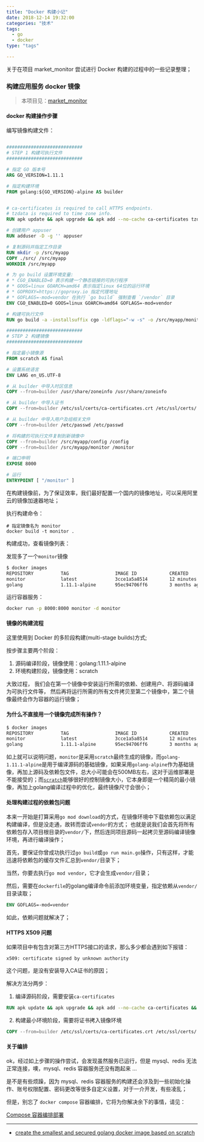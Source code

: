 ```yaml
---
title: "Docker 构建小记"
date: 2018-12-14 19:32:00
categories: "技术" 
tags: 
  - go
  - docker
type: "tags"

---
```


关于在项目 market_monitor 尝试进行 Docker 构建的过程中的一些记录整理；

<!--more-->

### 构建应用服务 docker 镜像

> 本项目见：[market_monitor](https://github.com/ErikJiang/market_monitor)

#### docker 构建操作步骤

编写镜像构建文件：
``` dockerfile

############################
# STEP 1 构建可执行文件
############################

# 指定 GO 版本号
ARG GO_VERSION=1.11.1

# 指定构建环境
FROM golang:${GO_VERSION}-alpine AS builder


# ca-certificates is required to call HTTPS endpoints.
# tzdata is required to time zone info.
RUN apk update && apk upgrade && apk add --no-cache ca-certificates tzdata && update-ca-certificates

# 创建用户 appuser
RUN adduser -D -g '' appuser

# 复制源码并指定工作目录
RUN mkdir -p /src/myapp
COPY ./src/ /src/myapp
WORKDIR /src/myapp

# 为 go build 设置环境变量:
# * CGO_ENABLED=0 表示构建一个静态链接的可执行程序
# * GOOS=linux GOARCH=amd64 表示指定linux 64位的运行环境
# * GOPROXY=https://goproxy.io 指定代理地址
# * GOFLAGS=-mod=vendor 在执行 `go build` 强制查看 `/vendor` 目录
ENV CGO_ENABLED=0 GOOS=linux GOARCH=amd64 GOFLAGS=-mod=vendor

# 构建可执行文件
RUN go build -a -installsuffix cgo -ldflags="-w -s" -o /src/myapp/monitor

############################
# STEP 2 构建镜像
############################

# 指定最小镜像源
FROM scratch AS final

# 设置系统语言
ENV LANG en_US.UTF-8

# 从 builder 中导入时区信息
COPY --from=builder /usr/share/zoneinfo /usr/share/zoneinfo

# 从 builder 中导入证书
COPY --from=builder /etc/ssl/certs/ca-certificates.crt /etc/ssl/certs/

# 从 builder 中导入用户及组相关文件
COPY --from=builder /etc/passwd /etc/passwd

# 将构建的可执行文件复制到新镜像中
COPY --from=builder /src/myapp/config /config
COPY --from=builder /src/myapp/monitor /monitor

# 端口申明
EXPOSE 8000

# 运行
ENTRYPOINT [ "/monitor" ]

```

在构建镜像前，为了保证效率，我们最好配置一个国内的镜像地址，可以采用阿里云的镜像加速器地址；

执行构建命令：
```
# 指定镜像名为 monitor
docker build -t monitor .
```

构建成功，查看镜像列表：

发现多了一个`monitor`镜像
``` bash
$ docker images
REPOSITORY          TAG                 IMAGE ID            CREATED             SIZE
monitor             latest              3cce1a5a8514        12 minutes ago      34.6MB
golang              1.11.1-alpine       95ec94706ff6        3 months ago        310MB
```

运行容器服务：
``` bash
docker run -p 8000:8000 monitor -d monitor
```

#### 镜像的构建流程

这里使用到 Docker 的多阶段构建(multi-stage builds)方式;

按步骤主要两个阶段：
1. 源码编译阶段，镜像使用：golang:1.11.1-alpine
2. 环境构建阶段，镜像使用：scratch

大致过程，
我们会在第一个镜像中安装运行所需的依赖、创建用户、将源码编译为可执行文件等，
然后再将运行所需的所有文件拷贝至第二个镜像中，第二个镜像最终会作为容器的运行镜像；

#### 为什么不直接用一个镜像完成所有操作？
``` bash
$ docker images
REPOSITORY          TAG                 IMAGE ID            CREATED             SIZE
monitor             latest              3cce1a5a8514        12 minutes ago      34.6MB
golang              1.11.1-alpine       95ec94706ff6        3 months ago        310MB
```
如上就可以说明问题，`monitor`是采用`scratch`最终生成的镜像，而`golang-1.11.1-alpine`是用于编译源码的基础镜像，如果采用`golang-alpine`作为基础镜像，再加上源码及依赖包文件，总大小可能会在500MB左右，这对于运维部署是不能接受的；而[`scratch`](https://hub.docker.com/_/scratch/)能够很好的控制镜像大小，它本身即是一个精简的最小镜像，再加上golang编译过程中的优化，最终镜像尺寸会很小；


#### 处理构建过程的依赖包问题
本来一开始是打算采用`go mod download`的方式，在镜像环境中下载依赖包以满足构建编译，但是没走通，故转而尝试`vendor`的方式；
也就是说我们会首先将所有依赖包存入项目根目录的`vendor/`下，然后连同项目源码一起拷贝至源码编译镜像环境，再进行编译操作；

首先，要保证你曾成功执行过`go build`或`go run main.go`操作，只有这样，才能迅速将依赖包的缓存文件汇总到`vendor/`目录下；

当然，你要去执行`go mod vendor`，它才会生成`vendor/`目录；

然后，需要在`dockerfile`的golang编译命令前添加环境变量，指定依赖从`vendor/`目录读取；
``` dockerfile
ENV GOFLAGS=-mod=vendor
```
如此，依赖问题就解决了；

#### HTTPS X509 问题

如果项目中有包含对第三方HTTPS接口的请求，那么多少都会遇到如下报错：
```
x509: certificate signed by unknown authority
```
这个问题，是没有安装导入CA证书的原因；

解决方法分两步：
1. 编译源码阶段，需要安装`ca-certificates`
``` dockerfile
RUN apk update && apk upgrade && apk add --no-cache ca-certificates && update-ca-certificates
```
2. 构建最小环境阶段，需要将证书拷入镜像环境
``` dockerfile
COPY --from=builder /etc/ssl/certs/ca-certificates.crt /etc/ssl/certs/
```

#### 关于编排

ok，经过如上步骤的操作尝试，会发现虽然服务已运行，但是 mysql、redis 无法正常连接，噢，mysql、redis 容器服务还没有跑起来 ...

是不是有些烦躁，因为 mysql、redis 容器服务的构建还会涉及到一些初始化操作、账号权限配置、密码更改等很多自定义设置，对于一介开发，有些凌乱；

但是，别忘了 `docker compose` 容器编排，它将为你解决余下的事情，请见：

[Compose 容器编排部署](https://github.com/ErikJiang/market_monitor/wiki/ComposeDeployTutorials)

---

* [create the smallest and secured golang docker image based on scratch](https://medium.com/@chemidy/create-the-smallest-and-secured-golang-docker-image-based-on-scratch-4752223b7324)